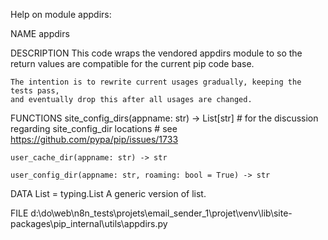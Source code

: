 Help on module appdirs:

NAME
    appdirs

DESCRIPTION
    This code wraps the vendored appdirs module to so the return values are
    compatible for the current pip code base.

    The intention is to rewrite current usages gradually, keeping the tests pass,
    and eventually drop this after all usages are changed.

FUNCTIONS
    site_config_dirs(appname: str) -> List[str]
        # for the discussion regarding site_config_dir locations
        # see <https://github.com/pypa/pip/issues/1733>

    user_cache_dir(appname: str) -> str

    user_config_dir(appname: str, roaming: bool = True) -> str

DATA
    List = typing.List
        A generic version of list.

FILE
    d:\do\web\n8n_tests\projets\email_sender_1\projet\venv\lib\site-packages\pip\_internal\utils\appdirs.py


